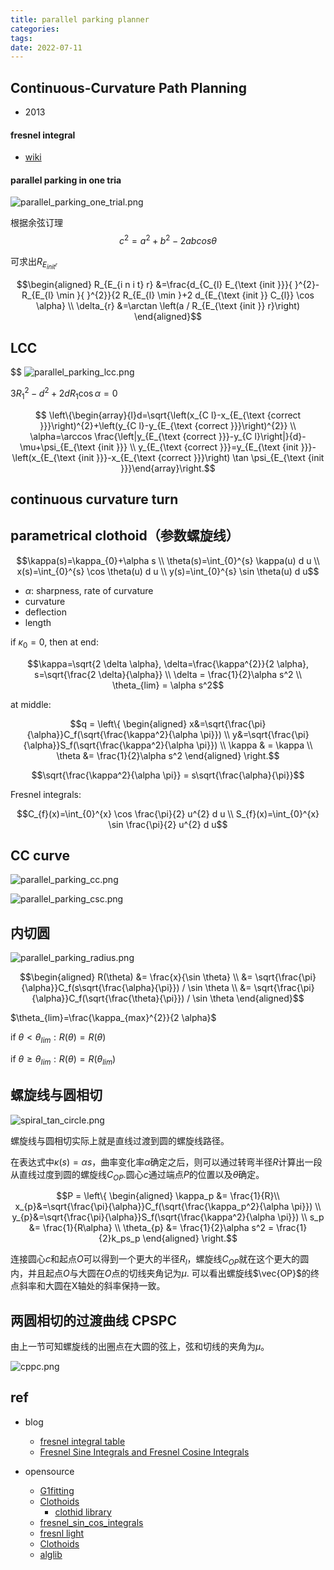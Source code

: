 ```yaml
---
title: parallel parking planner
categories: 
tags: 
date: 2022-07-11
---
```


## Continuous-Curvature Path Planning

- 2013

#### fresnel integral

- [wiki](https://en.wikipedia.org/wiki/Fresnel_integral)


#### parallel parking in one tria


![parallel_parking_one_trial.png](https://cdn.jsdelivr.net/gh/YeeKal/img_land/blog/notes_img_backup/autopilot/imgs/parallel_parking_one_trial.png)

根据余弦订理$$c^2 = a^2 + b^2 -2abcos\theta$$

可求出$R_{E_{init^r}}$

$$\begin{aligned} R_{E_{i n i t} r} &=\frac{d_{C_{l} E_{\text {init }}}{ }^{2}-R_{E_{l} \min }{ }^{2}}{2 R_{E_{l} \min }+2 d_{E_{\text {init }} C_{l}} \cos \alpha} \\ \delta_{r} &=\arctan \left(a / R_{E_{\text {init }} r}\right) \end{aligned}$$

## LCC
$$
![parallel_parking_lcc.png](https://cdn.jsdelivr.net/gh/YeeKal/img_land/blog/notes_img_backup/autopilot/imgs/parallel_parking_lcc.png)

$3 R_{1}^{2}-d^{2}+2 d R_{1} \cos \alpha=0$

$$
\left\{\begin{array}{l}d=\sqrt{\left(x_{C l}-x_{E_{\text {correct }}}\right)^{2}+\left(y_{C l}-y_{E_{\text {correct }}}\right)^{2}} \\ \alpha=\arccos \frac{\left|y_{E_{\text {correct }}}-y_{C l}\right|}{d}-\mu+\psi_{E_{\text {init }}} \\ y_{E_{\text {correct }}}=y_{E_{\text {init }}}-\left(x_{E_{\text {init }}}-x_{E_{\text {correct }}}\right) \tan \psi_{E_{\text {init }}}\end{array}\right.$$

## continuous curvature turn

## parametrical clothoid（参数螺旋线）

$$\kappa(s)=\kappa_{0}+\alpha s \\
\theta(s)=\int_{0}^{s} \kappa(u) d u \\
x(s)=\int_{0}^{s} \cos \theta(u) d u \\
y(s)=\int_{0}^{s} \sin \theta(u) d u$$

- $\alpha$: sharpness, rate of curvature
- curvature
- deflection
- length

if $\kappa_0 = 0$, then at end:

$$\kappa=\sqrt{2 \delta \alpha}, \delta=\frac{\kappa^{2}}{2 \alpha}, s=\sqrt{\frac{2 \delta}{\alpha}} \\
\delta = \frac{1}{2}\alpha s^2  \\
\theta_{lim} = \alpha s^2$$

at middle:

$$q = \left\{
    \begin{aligned} x&=\sqrt{\frac{\pi}{\alpha}}C_f(\sqrt{\frac{\kappa^2}{\alpha \pi}}) \\
    y&=\sqrt{\frac{\pi}{\alpha}}S_f(\sqrt{\frac{\kappa^2}{\alpha \pi}}) \\
    \kappa & = \kappa \\
    \theta &= \frac{1}{2}\alpha s^2
    \end{aligned}
\right.$$

$$\sqrt{\frac{\kappa^2}{\alpha \pi}} = s\sqrt{\frac{\alpha}{\pi}}$$


Fresnel integrals:

$$C_{f}(x)=\int_{0}^{x} \cos \frac{\pi}{2} u^{2} d u \\
S_{f}(x)=\int_{0}^{x} \sin \frac{\pi}{2} u^{2} d u$$

## CC curve

![parallel_parking_cc.png](https://cdn.jsdelivr.net/gh/YeeKal/img_land/blog/notes_img_backup/autopilot/imgs/parallel_parking_cc.png)

![parallel_parking_csc.png](https://cdn.jsdelivr.net/gh/YeeKal/img_land/blog/notes_img_backup/autopilot/imgs/parallel_parking_csc.png)


## 内切圆

![parallel_parking_radius.png](https://cdn.jsdelivr.net/gh/YeeKal/img_land/blog/notes_img_backup/autopilot/imgs/parallel_parking_radius.png)

$$\begin{aligned}
R(\theta) &= \frac{x}{\sin \theta}   \\
  &= \sqrt{\frac{\pi}{\alpha}}C_f(s\sqrt{\frac{\alpha}{\pi}}) / \sin \theta \\
  &= \sqrt{\frac{\pi}{\alpha}}C_f(\sqrt{\frac{\theta}{\pi}}) / \sin \theta
\end{aligned}$$

$\theta_{lim}=\frac{\kappa_{max}^{2}}{2 \alpha}$

if $\theta <\theta_{lim}: R(\theta)=R(\theta)$

if $\theta \geq\theta_{lim}: R(\theta)=R(\theta_{lim})$

## 螺旋线与圆相切


![spiral_tan_circle.png](https://cdn.jsdelivr.net/gh/YeeKal/img_land/blog/notes_img_backup/autopilot/imgs/spiral_tan_circle.png)

螺旋线与圆相切实际上就是直线过渡到圆的螺旋线路径。

在表达式中$\kappa(s)=\alpha s$，曲率变化率$\alpha$确定之后，则可以通过转弯半径$R$计算出一段从直线过度到圆的螺旋线$C_{OP}$.圆心$c$通过端点$P$的位置以及$\theta$确定。

$$P = \left\{
    \begin{aligned} \kappa_p &= \frac{1}{R}\\
     x_{p}&=\sqrt{\frac{\pi}{\alpha}}C_f(\sqrt{\frac{\kappa_p^2}{\alpha \pi}}) \\
    y_{p}&=\sqrt{\frac{\pi}{\alpha}}S_f(\sqrt{\frac{\kappa^2}{\alpha \pi}}) \\
    s_p &= \frac{1}{R\alpha} \\
    \theta_{p} &= \frac{1}{2}\alpha s^2 = \frac{1}{2}k_ps_p
    \end{aligned}
\right.$$

连接圆心$c$和起点$O$可以得到一个更大的半径$R_l$，螺旋线$C_{OP}$就在这个更大的圆内，并且起点$O$与大圆在$O$点的切线夹角记为$\mu$. 可以看出螺旋线$\vec{OP}$的终点斜率和大圆在X轴处的斜率保持一致。



## 两圆相切的过渡曲线 CPSPC

由上一节可知螺旋线的出圈点在大圆的弦上，弦和切线的夹角为$\mu$。

![cppc.png](https://cdn.jsdelivr.net/gh/YeeKal/img_land/blog/notes_img_backup/autopilot/imgs/cppc.png)






## ref

- blog
    - [fresnel integral table](https://keisan.casio.com/exec/system/1180573479)
    - [Fresnel Sine Integrals and Fresnel Cosine Integrals](http://www.mymathlib.com/functions/fresnel_sin_cos_integrals.html)

- opensource
    - [G1fitting](https://github.com/ebertolazzi/G1fitting)
    - [Clothoids](https://github.com/ebertolazzi/Clothoids)
        - [clothid library](https://ebertolazzi.github.io/Clothoids/api-cpp/class_a00147.html#exhale-class-a00147)
    - [fresnel_sin_cos_integrals](http://www.mymathlib.com/functions/fresnel_sin_cos_integrals.html)
    - [fresnl light](https://github.com/scottransom/presto/blob/master/src/fresnl.c)
    - [Clothoids](https://github.com/ebertolazzi/Clothoids/blob/master/src/Fresnel.cc)
    - [alglib](https://www.alglib.net/specialfunctions/fresnelintegral.php)

